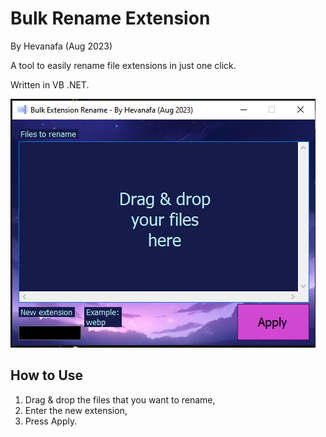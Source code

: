 # Bulk Rename Extension

By Hevanafa (Aug 2023)

A tool to easily rename file extensions in just one click.

Written in VB .NET.

![Preview](./preview.png)

## How to Use

1. Drag & drop the files that you want to rename,
2. Enter the new extension,
3. Press Apply.
